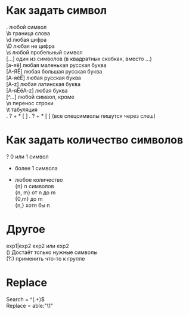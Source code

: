 # Как задать символ  
.	любой символ  
\b	граница слова  
\d	любая цифра  
\D	любая не цифра  
\s	любой пробельный символ  
[...]	один из символов (в квадратных скобках, вместо ...)  
[а-яё]	любая маленькая русская буква  
[А-ЯЁ]	любая большая русская буква  
[А-яёЁ]	любая русская буква  
[A-z]	любая латинская буква  
[А-яЁёA-z]	любая буква  
[^...]	любой символ, кроме  
\n	перенос строки  
\t	табуляция  
\. \? \+ \* \[ \]	. ? + * [ ] (все спецсимволы пишутся через слеш)  

# Как задать количество символов  
?	0 или 1 символ  
+	более 1 символа  
*	любое количество  
{n}	n символов  
{n, m}	от n до m  
{0,m}	до m  
{n,}	хотя бы n  

# Другое  
exp1|exp2	exp2 или exp2  
()	Достаёт только нужные символы  
(?:)	применить что-то к группе  

# Replace
Search = ^(.+)$  
Replace = able:"\1"  
